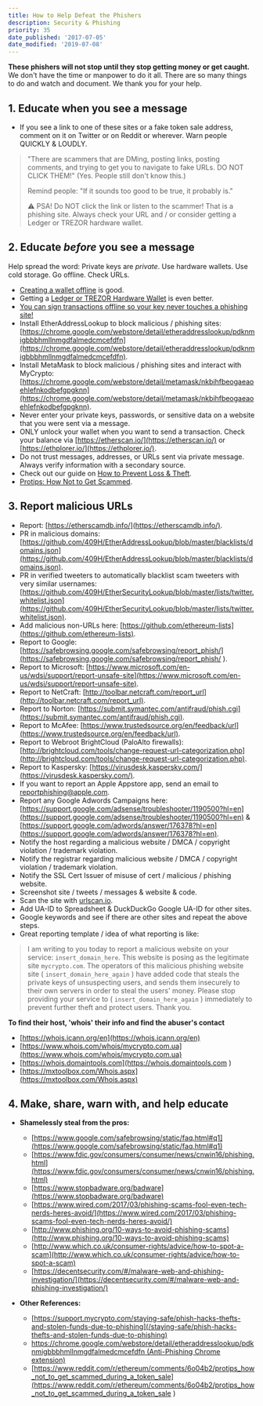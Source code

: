 ```yaml
---
title: How to Help Defeat the Phishers
description: Security & Phishing
priority: 35
date_published: '2017-07-05'
date_modified: '2019-07-08'
---
```


**These phishers will not stop until they stop getting money or get caught.** We don't have the time or manpower to do it all. There are so many things to do and watch and document. We thank you for your help.

## 1. Educate when you see a message

* If you see a link to one of these sites or a fake token sale address, comment on it on Twitter or on Reddit or wherever. Warn people QUICKLY & LOUDLY.

> "There are scammers that are DMing, posting links, posting comments, and trying to get you to navigate to fake URLs. DO NOT CLICK THEM!" (Yes. People still don't know this.)
>
> Remind people: "If it sounds too good to be true, it probably is."
>
> ⚠ PSA! Do NOT click the link or listen to the scammer! That is a phishing site. Always check your URL and / or consider getting a Ledger or TREZOR hardware wallet.

## 2. Educate *before* you see a message

Help spread the word: Private keys are *private*. Use hardware wallets. Use cold storage. Go offline. Check URLs.

* [Creating a wallet offline](/how-to/offline/how-to-run-mycrypto-offline-and-locally) is good.
* Getting a [Ledger or TREZOR Hardware Wallet](/staying-safe/hardware-wallet-recommendations) is even better.
* [You can sign transactions offline so your key never touches a phishing site!](/how-to/sending/how-to-make-an-offline-transaction)
* Install EtherAddressLookup to block malicious / phishing sites: [https://chrome.google.com/webstore/detail/etheraddresslookup/pdknmigbbbhmllnmgdfalmedcmcefdfn](https://chrome.google.com/webstore/detail/etheraddresslookup/pdknmigbbbhmllnmgdfalmedcmcefdfn).
* Install MetaMask to block malicious / phishing sites and interact with MyCrypto: [https://chrome.google.com/webstore/detail/metamask/nkbihfbeogaeaoehlefnkodbefgpgknn](https://chrome.google.com/webstore/detail/metamask/nkbihfbeogaeaoehlefnkodbefgpgknn).
* Never enter your private keys, passwords, or sensitive data on a website that you were sent via a message.
* ONLY unlock your wallet when you want to send a transaction. Check your balance via [https://etherscan.io/](https://etherscan.io/) or [https://ethplorer.io/](https://ethplorer.io/).
* Do not trust messages, addresses, or URLs sent via private message. Always verify information with a secondary source.
* Check out our guide on [How to Prevent Loss & Theft](/staying-safe/protecting-yourself-and-your-funds).
* [Protips: How Not to Get Scammed](/staying-safe/mycrypto-protips-how-not-to-get-scammed-during-ico).

## 3. Report malicious URLs

* Report: [https://etherscamdb.info/](https://etherscamdb.info/).
* PR in malicious domains: [https://github.com/409H/EtherAddressLookup/blob/master/blacklists/domains.json](https://github.com/409H/EtherAddressLookup/blob/master/blacklists/domains.json).
* PR in verified tweeters to automatically blacklist scam tweeters with very similar usernames: [https://github.com/409H/EtherSecurityLookup/blob/master/lists/twitter.whitelist.json](https://github.com/409H/EtherSecurityLookup/blob/master/lists/twitter.whitelist.json).
* Add malicious non-URLs here: [https://github.com/ethereum-lists](https://github.com/ethereum-lists).
* Report to Google: [https://safebrowsing.google.com/safebrowsing/report_phish/](https://safebrowsing.google.com/safebrowsing/report_phish/ ).
* Report to Microsoft: [https://www.microsoft.com/en-us/wdsi/support/report-unsafe-site](https://www.microsoft.com/en-us/wdsi/support/report-unsafe-site).
* Report to NetCraft: [http://toolbar.netcraft.com/report_url](http://toolbar.netcraft.com/report_url).
* Report to Norton: [https://submit.symantec.com/antifraud/phish.cgi](https://submit.symantec.com/antifraud/phish.cgi).
* Report to McAfee: [https://www.trustedsource.org/en/feedback/url](https://www.trustedsource.org/en/feedback/url).
* Report to Webroot BrightCloud (PaloAlto firewalls): [http://brightcloud.com/tools/change-request-url-categorization.php](http://brightcloud.com/tools/change-request-url-categorization.php).
* Report to Kaspersky: [https://virusdesk.kaspersky.com/](https://virusdesk.kaspersky.com/).
* If you want to report an Apple Appstore app, send an email to reportphishing@apple.com.
* Report any Google Adwords Campaigns here: [https://support.google.com/adsense/troubleshooter/1190500?hl=en](https://support.google.com/adsense/troubleshooter/1190500?hl=en) & [https://support.google.com/adwords/answer/176378?hl=en](https://support.google.com/adwords/answer/176378?hl=en).
* Notify the host regarding a malicious website / DMCA / copyright violation / trademark violation.
* Notify the registrar regarding malicious website / DMCA / copyright violation / trademark violation.
* Notify the SSL Cert Issuer of misuse of cert / malicious / phishing website.
* Screenshot site / tweets / messages & website & code.
* Scan the site with [urlscan.io](https://urlscan.io).
* Add UA-ID to Spreadsheet & DuckDuckGo Google UA-ID for other sites.
* Google keywords and see if there are other sites and repeat the above steps.
* Great reporting template / idea of what reporting is like:

> I am writing to you today to report a malicious website on your service: `insert_domain_here`. This website is posing as the legitimate site `mycrypto.com`. The operators of this malicious phishing website site ( `insert_domain_here_again` ) have added code that steals the private keys of unsuspecting users, and sends them insecurely to their own servers in order to steal the users' money. Please stop providing your service to ( `insert_domain_here_again` ) immediately to prevent further theft and protect users. Thank you.

**To find their host, 'whois' their info and find the abuser's contact**

* [https://whois.icann.org/en](https://whois.icann.org/en)
* [https://www.whois.com/whois/mycrypto.com.ua](https://www.whois.com/whois/mycrypto.com.ua)
* [https://whois.domaintools.com](https://whois.domaintools.com )
* [https://mxtoolbox.com/Whois.aspx](https://mxtoolbox.com/Whois.aspx)

## 4. Make, share, warn with, and help educate

* **Shamelessly steal from the pros:**
  * [https://www.google.com/safebrowsing/static/faq.html#q1](https://www.google.com/safebrowsing/static/faq.html#q1)
  * [https://www.fdic.gov/consumers/consumer/news/cnwin16/phishing.html](https://www.fdic.gov/consumers/consumer/news/cnwin16/phishing.html)
  * [https://www.stopbadware.org/badware](https://www.stopbadware.org/badware)
  * [https://www.wired.com/2017/03/phishing-scams-fool-even-tech-nerds-heres-avoid/](https://www.wired.com/2017/03/phishing-scams-fool-even-tech-nerds-heres-avoid/)
  * [http://www.phishing.org/10-ways-to-avoid-phishing-scams](http://www.phishing.org/10-ways-to-avoid-phishing-scams)
  * [http://www.which.co.uk/consumer-rights/advice/how-to-spot-a-scam](http://www.which.co.uk/consumer-rights/advice/how-to-spot-a-scam)
  * [https://decentsecurity.com/#/malware-web-and-phishing-investigation/](https://decentsecurity.com/#/malware-web-and-phishing-investigation/)

* **Other References:**
  * [https://support.mycrypto.com/staying-safe/phish-hacks-thefts-and-stolen-funds-due-to-phishing](/staying-safe/phish-hacks-thefts-and-stolen-funds-due-to-phishing)
  * [https://chrome.google.com/webstore/detail/etheraddresslookup/pdknmigbbbhmllnmgdfalmedcmcefdfn (Anti-Phishing Chrome extension)](https://chrome.google.com/webstore/detail/etheraddresslookup/pdknmigbbbhmllnmgdfalmedcmcefdfn)
  * [https://www.reddit.com/r/ethereum/comments/6o04b2/protips_how_not_to_get_scammed_during_a_token_sale](https://www.reddit.com/r/ethereum/comments/6o04b2/protips_how_not_to_get_scammed_during_a_token_sale )
